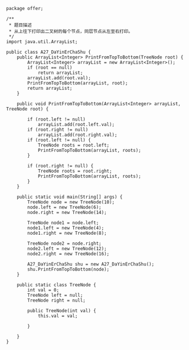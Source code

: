 	package offer;
	
	/**
	 * 题目描述
	 * 从上往下打印出二叉树的每个节点，同层节点从左至右打印。
	 */
	import java.util.ArrayList;
	
	public class A27_DaYinErChaShu {
		public ArrayList<Integer> PrintFromTopToBottom(TreeNode root) {
			ArrayList<Integer> arrayList = new ArrayList<Integer>();
			if (root == null)
				return arrayList;
			arrayList.add(root.val);
			PrintFromTopToBottom(arrayList, root);
			return arrayList;
		}
	
		public void PrintFromTopToBottom(ArrayList<Integer> arrayList, TreeNode root) {
	
			if (root.left != null)
				arrayList.add(root.left.val);
			if (root.right != null)
				arrayList.add(root.right.val);
			if (root.left != null) {
				TreeNode roots = root.left;
				PrintFromTopToBottom(arrayList, roots);
			}
	
			if (root.right != null) {
				TreeNode roots = root.right;
				PrintFromTopToBottom(arrayList, roots);
			}
		}
	
		public static void main(String[] args) {
			TreeNode node = new TreeNode(10);
			node.left = new TreeNode(6);
			node.right = new TreeNode(14);
	
			TreeNode node1 = node.left;
			node1.left = new TreeNode(4);
			node1.right = new TreeNode(8);
	
			TreeNode node2 = node.right;
			node2.left = new TreeNode(12);
			node2.right = new TreeNode(16);
	
			A27_DaYinErChaShu shu = new A27_DaYinErChaShu();
			shu.PrintFromTopToBottom(node);
		}
	
		public static class TreeNode {
			int val = 0;
			TreeNode left = null;
			TreeNode right = null;
	
			public TreeNode(int val) {
				this.val = val;
	
			}
	
		}
	}
